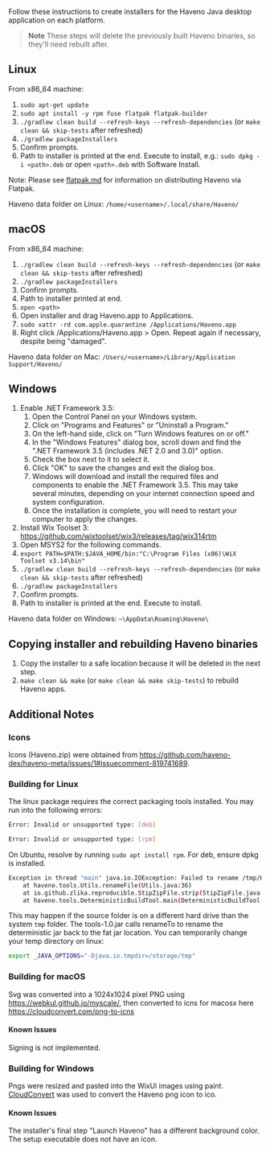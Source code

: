 Follow these instructions to create installers for the Haveno Java desktop application on each platform.

> **Note**
> These steps will delete the previously built Haveno binaries, so they'll need rebuilt after.

## Linux

From x86_64 machine:

1. `sudo apt-get update`
2. `sudo apt install -y rpm fuse flatpak flatpak-builder`
1. `./gradlew clean build --refresh-keys --refresh-dependencies` (or `make clean && skip-tests` after refreshed)
2. `./gradlew packageInstallers`
3. Confirm prompts.
4. Path to installer is printed at the end. Execute to install, e.g.: `sudo dpkg -i <path>.deb` or open `<path>.deb` with Software Install.

Note: Please see [flatpak.md](../../docs/flatpak.md) for information on
distributing Haveno via Flatpak.

Haveno data folder on Linux: `/home/<username>/.local/share/Haveno/`

## macOS

From x86_64 machine:

1. `./gradlew clean build --refresh-keys --refresh-dependencies` (or `make clean && skip-tests` after refreshed)
2. `./gradlew packageInstallers`
3. Confirm prompts.
4. Path to installer printed at end.
5. `open <path>`
6. Open installer and drag Haveno.app to Applications.
7. `sudo xattr -rd com.apple.quarantine /Applications/Haveno.app`
8. Right click /Applications/Haveno.app > Open. Repeat again if necessary, despite being "damaged".

Haveno data folder on Mac: `/Users/<username>/Library/Application Support/Haveno/`

## Windows

1. Enable .NET Framework 3.5:
    1. Open the Control Panel on your Windows system.
    2. Click on "Programs and Features" or "Uninstall a Program."
    3. On the left-hand side, click on "Turn Windows features on or off."
    4. In the "Windows Features" dialog box, scroll down and find the ".NET Framework 3.5 (includes .NET 2.0 and 3.0)" option.
    5. Check the box next to it to select it.
    6. Click "OK" to save the changes and exit the dialog box.
    7. Windows will download and install the required files and components to enable the .NET Framework 3.5. This may take several minutes, depending on your internet connection speed and system configuration.
    8. Once the installation is complete, you will need to restart your computer to apply the changes.
2. Install Wix Toolset 3: <https://github.com/wixtoolset/wix3/releases/tag/wix314rtm>
3. Open MSYS2 for the following commands.
4. `export PATH=$PATH:$JAVA_HOME/bin:"C:\Program Files (x86)\WiX Toolset v3.14\bin"`
5. `./gradlew clean build --refresh-keys --refresh-dependencies` (or `make clean && skip-tests` after refreshed)
6. `./gradlew packageInstallers`
7. Confirm prompts.
8. Path to installer is printed at the end. Execute to install.

Haveno data folder on Windows: `~\AppData\Roaming\Haveno\`

## Copying installer and rebuilding Haveno binaries

1. Copy the installer to a safe location because it will be deleted in the next step.
2. `make clean && make` (or `make clean && make skip-tests`) to rebuild Haveno apps.

## Additional Notes

### Icons

Icons (Haveno.zip) were obtained from <https://github.com/haveno-dex/haveno-meta/issues/1#issuecomment-819741689>.

### Building for Linux

The linux package requires the correct packaging tools installed. You may run into the following errors:

```sh
Error: Invalid or unsupported type: [deb]
```

```sh
Error: Invalid or unsupported type: [rpm]
```

On Ubuntu, resolve by running `sudo apt install rpm`. For deb, ensure dpkg is installed.

```sh
Exception in thread "main" java.io.IOException: Failed to rename /tmp/Haveno-stripped15820156885694375398.tmp to /storage/src/haveno/desktop/build/libs/fatJar/desktop-1.0.0-SNAPSHOT-all.jar
	at haveno.tools.Utils.renameFile(Utils.java:36)
	at io.github.zlika.reproducible.StipZipFile.strip(StipZipFile.java:35)
	at haveno.tools.DeterministicBuildTool.main(DeterministicBuildTool.java:24)

```

This may happen if the source folder is on a different hard drive than the system `tmp` folder. The tools-1.0.jar calls renameTo to rename the deterministic jar back to the fat jar location. You can temporarily change your temp directory on linux:

```sh
export _JAVA_OPTIONS="-Djava.io.tmpdir=/storage/tmp"
```

### Building for macOS

Svg was converted into a 1024x1024 pixel PNG using
<https://webkul.github.io/myscale/>, then converted to icns for macosx
here <https://cloudconvert.com/png-to-icns>

#### Known Issues

Signing is not implemented.

### Building for Windows

Pngs were resized and pasted into the WixUi images using paint. [CloudConvert](https://cloudconvert.com) was used to convert the Haveno png icon to ico.

#### Known Issues

The installer's final step "Launch Haveno" has a different background color. The setup executable does not have an icon.
